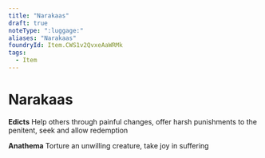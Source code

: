 ```yaml
---
title: "Narakaas"
draft: true
noteType: ":luggage:"
aliases: "Narakaas"
foundryId: Item.CWS1v2QvxeAaWRMk
tags:
  - Item
---
```


# Narakaas

**Edicts** Help others through painful changes, offer harsh punishments to the penitent, seek and allow redemption

**Anathema** Torture an unwilling creature, take joy in suffering
